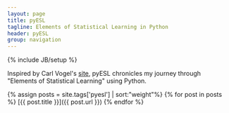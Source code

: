```yaml
---
layout: page
title: pyESL
tagline: Elements of Statistical Learning in Python
header: pyESL
group: navigation
---
```

{% include JB/setup %}

<p>
Inspired by Carl Vogel's <a href="http://slendermeans.org/pages/will-it-python.html">site</a>, pyESL chronicles my journey through "Elements of Statistical Learning" using Python.
</p>

{% assign posts = site.tags['pyesl'] | sort:"weight"%}
{% for post in posts %}
[{{ post.title }}]({{ post.url  }})
{% endfor %}
